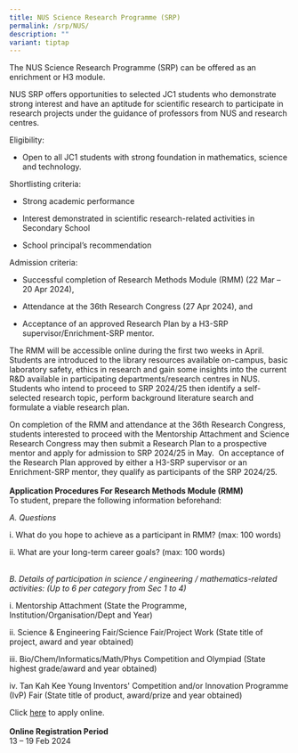 ```yaml
---
title: NUS Science Research Programme (SRP)
permalink: /srp/NUS/
description: ""
variant: tiptap
---
```

<p>The NUS Science Research Programme (SRP) can be offered as an enrichment
or H3 module.</p>
<p>NUS SRP offers opportunities to selected JC1 students who demonstrate
strong interest and have an aptitude for scientific research to participate
in research projects under the guidance of professors from NUS and research
centres.</p>
<p>Eligibility:</p>
<ul data-tight="true" class="tight">
<li>
<p>Open to all JC1 students with strong foundation in mathematics, science
and technology.</p>
</li>
</ul>
<p>Shortlisting criteria:</p>
<ul data-tight="true" class="tight">
<li>
<p>Strong academic performance</p>
</li>
<li>
<p>Interest demonstrated in scientific research-related activities in Secondary
School</p>
</li>
<li>
<p>School principal’s recommendation</p>
</li>
</ul>
<p>Admission criteria:</p>
<ul data-tight="true" class="tight">
<li>
<p>Successful completion of Research Methods Module (RMM) (22 Mar – 20 Apr
2024),</p>
</li>
<li>
<p>Attendance at the 36th Research Congress (27 Apr 2024), and</p>
</li>
<li>
<p>Acceptance of an approved Research Plan by a&nbsp;H3-SRP supervisor/Enrichment-SRP
mentor.</p>
</li>
</ul>
<p>The RMM will be accessible online during the first two weeks in April.&nbsp;
Students are introduced to the library resources available on-campus, basic
laboratory safety, ethics in research and gain some insights into the current
R&amp;D available in participating departments/research centres in NUS.&nbsp;
Students who intend to proceed to SRP 2024/25 then identify a self-selected
research topic, perform background literature search and formulate a viable
research plan.</p>
<p>On completion of the RMM and attendance at the 36th Research Congress,
students interested to proceed with the Mentorship Attachment and Science
Research Congress may then submit a Research Plan to a prospective mentor
and apply for admission to SRP 2024/25 in May.&nbsp; On acceptance of the
Research Plan approved by either a H3-SRP supervisor or an Enrichment-SRP
mentor, they qualify as participants of the SRP 2024/25.
<br>
<br><strong>Application Procedures For Research Methods Module (RMM)</strong>
<br>To student, prepare the following information beforehand:</p>
<p><em>A. Questions</em>
</p>
<p>i. What do you hope to achieve as a participant in RMM? (max: 100 words)</p>
<p>ii. What are your long-term career goals? (max: 100 words)</p>
<p>
<br><em>B. Details of participation in science / engineering / mathematics-related activities: (Up to 6 per category from Sec 1 to 4)</em>
</p>
<p>i. Mentorship Attachment (State the Programme, Institution/Organisation/Dept
and Year)</p>
<p>ii. Science &amp; Engineering Fair/Science Fair/Project Work (State title
of project, award and year obtained)</p>
<p>iii. Bio/Chem/Informatics/Math/Phys Competition and Olympiad (State highest
grade/award and year obtained)</p>
<p>iv. Tan Kah Kee Young Inventors' Competition and/or Innovation Programme
(IvP) Fair (State title of product, award/prize and year obtained)</p>
<p>Click <a href="https://form.gov.sg/65a60bfc399a250012c9eccb" rel="noopener noreferrer nofollow" target="_blank">here</a> to
apply online.
<br>
<br><strong>Online Registration Period</strong>
<br>13 – 19 Feb 2024</p>